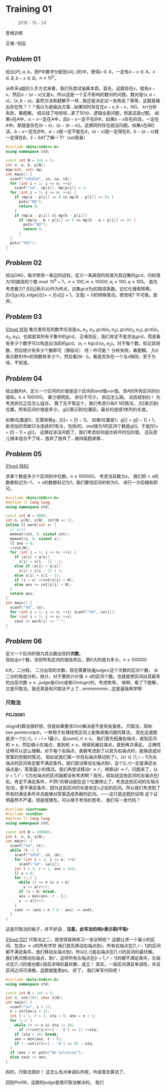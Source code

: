 # Training 01

> 2018 - 10 - 24

思维训练

正难♂则反

## $Problem \ 01$

给出$\{P\}, a, b$，把$P$中数字分配到$\{A\}, \{B\}$中，使得$x \in {A}$，一定有$a - x \in {A}$。$x \in B, b - x \in B$。$n \le 10^5$。

从昨天q姐的入手方式来看，我们先尝试抽离本质。首先，这题存在$x$，就有$a - x$，然后$a - (a - x)$又是$x$。所以这是一个互不影响的数对的问题。数对是$(x, a - x)$，$(x, b - x)$。虽然方法和题解不一样...我还是决定试一发再说？等等，这题是输出存在性？？？我以为是输出方案...如果同时存在在$a - x, b - x$，$NG$。
krr分析失败，看题解。
结论挂了哈哈哈...拿了50分，逻辑全是问题，但是这是$cf$题。
如果$x$在$A$中，$a - x$一定在$A$中，且$b - x$一定不在$B$中。如果$b - x$存在的话，一定在$A$中。那就是存在$(b - x)$，$(a - (b - x))$。这俩同时存在就没问题。如果$x$在$B$的话，$b - x$一定在$B$中。$a - x$就一定不能在$A$，$(a - x)$就一定得在$B$。$b - (a - x)$就一定得在$B$。$2-SAT$了解一下!（$set$真香）

```cpp
#include <bits/stdc++.h>
using namespace std;

const int N = 1e5 + 5;
int n, a, b, p[N];
map<int, int> mp;
int main() {
  scanf("%d%d%d", &n, &a, &b);
  for (int i = 1; i <= n; ++i)
    scanf("%d", &p[i]), mp[p[i]] = 1;
  for (int i = 1; i <= n; ++i) {
    if (mp[a - p[i]] == 0 && mp[b - p[i]] == 0) {
      puts("NO");
      return 0;
    }
    if (mp[a - p[i]] && mp[b - p[i]])
      if (mp[a - b + p[i]] == 0 && mp[b - a + p[i]] == 0) {
        puts("NO");
        return 0;
      }
  }
  puts("YES");
}
```

## $Problem \ 02$

给出$DAG$，每次修改一条边的边权，定义一条路径的权值为其边集的$gcd$，问权值为$1$的路径的个数$\bmod 10^9 + 7$。$n \le 100, m \le 10000, a_i \le 100, q \le 100$。
首先考虑暴力?
$f[i][j]$表示以$i$作为终点，边集$gcd$为$j$的路径条数。记忆化搜索转移。$f[v][gcd(j, edge[i])] += f[u][j] + 1$。注意$j = 0$的特殊情况。修改呢?
不可做，放弃。

## $Problem \ 03$

[51nod 1616](http://www.51nod.com/onlineJudge/questionCode.html#!problemId=1616)
集合里存在的数字应该是$a_1, a_2, a_3, gcd(a_1, a_2), gcd(a_2, a_3), gcd(a_1, a_2, a_3)$。也就是其所有子集中的$gcd$。
正难则反，我们肯定不是求出$gcd$，而是看有多少个数字可以构造出当前的$gcd$。$a_1 = k \gcd(a_1, a_2)$。对于每个数，标记其倍数，然后统计有多少个数即可（猜结论）
呸！咋可能？
分析失败，看题解。
$f(x)$表示数列中$x$的倍数有多少个。然后看$f(k \cdot i)$。看是否存在一个与$x$相同，至于为啥，不知道。

## $Problem \ 04$

给出数列$A$，定义一个区间的价值是这个区间的$and$值$\times$$or$值。求$A$的所有区间的价值和。$n \le 100000$。
暴力很明显。
拆位不可少。
拆后怎么搞。
动态规划扫！
先考虑拆位之后怎么组合。
算了先不管这个，我们考虑只有$0 \ 1$的情况。
$f[i]$表示到$i$位置，所有区间价值是多少。
$g[i]$表示到$i$位置前，最长的连续$1$序列的长度。

如果$i$位置是$0$，无需转移$g$，$f[i] += f[i - 1]$。
如果$i$位置是$1$，$g[i] = g[i - 1] + 1$。
新添加的贡献只与连续的$1$有关。包括$i$的，$and$值为$1$的区间个数是$g[i]$。于是$f[i] += f[i - 1] + g[i]$。
这俩应该没问题了，我们考虑如何组合拆开的位的值。
这玩意儿根本组合不了哇...
放弃了放弃了...被四级题虐暴...

## $Problem \ 05$

[51nod 1682](https://www.51nod.com/onlineJudge/questionCode.html#!problemId=1682)

求某个数是多少个区间的中位数。$n \le 100000$。
考虑当前数为$x$。
我们把$< x$的数都标记为$-1$，$> x$的数都标记为$1$。我们要找区间的和为$0$。	进行一次前缀和即可。
```cpp
#include <bits/stdc++.h>
#define ll long long
using namespace std;

const int N = 8005;
int n, a[N], s[N], cnt[N << 1];
inline ll work(int x) {
  // a[x]
  memset(cnt, 0, sizeof cnt);
  memset(s, 0, sizeof s);
  ll ans = 0;
  ++cnt[N];
  for (int i = 1; i <= n; ++i) {
    if (a[i] < a[x])
      s[i] = s[i - 1] - 1;
    else if (a[i] > a[x])
      s[i] = s[i - 1] + 1;
    else s[i] = s[i - 1];
    if (i < x) ++cnt[s[i] + N];
    else ans += cnt[s[i] + N];
  }
  return ans;
}
int main() {
  scanf("%d", &n);
  for (int i = 1; i <= n; ++i) scanf("%d", &a[i]);
  for (int i = 1; i <= n; ++i)
    cout << work(i) << " ";
}
```

## $Problem \ 06$

定义一个区间的值为其众数出现的**次数**。  
现给出$n$个数，求将所有区间的值排序后，第K大的值为多少。$n \le 100000$

$k$大，二分稳。
二分出现的次数，现在需要快速$judge$$\le$这个次数的区间个数。
从二分的角度分析。统计，对于要统计价值$\le x$的区间个数。也就是使区间出现最多的出现次数$\le x$...$judge$是$O(n)$或者$O(nlogn)$的，考虑枚举。
啥啊，看了下题解，又是尺取法。我还真是和尺取法干上了...emmmmmm...这是逼我再学啊

### 尺取法

#### $POJ3061$

$nlogn$的算法很好想，但是如果要求$O(n)$解决是不是有些蛋疼。
尺取法，简称$two \ pointers(tpt)$，一种用于处理线性区间上能够递推问题的算法。
现在这道题是求一个$[l, r]$，$r - l + 1$最小，且$sum(l, r)\ge s$。
我们首先拓展右端点，直到区间和$\ge s$，然后缩小左端点，直到和$\le s$。继续拓展右端点，直到再次满足。
正确性证明可以这么理解。对于每个右端点，我都考虑到了以其为右端点的，能够造成对答案的贡献的情况。
假如说我们第一次将右端点移动到了$r$，以$r \in [1, r - 1]$为右端点的区间肯定都不满足条件。我们尝试移动左端点到$l$，这个$[l, r]$一定是满足右端点是$r$，答案最小的情况。我们再尝试移动$r \rightarrow r'$。再移动$l \rightarrow l'$，问题来了，以$[r +1, r' - 1]$为右端点的区间我都没有考虑啊？首先，假如说这些区间的左端点在$l$右，肯定不满足条件，不然$r'$的移动就在这个位置停止了。考虑这些区间的左端点在$l$左，更不满足条件，因为这些区间的长度肯定$\ge$之前的区间。所以我们考虑到了所有的满足条件并且能够对答案造成贡献的区间。——这只是这题的证明
这个证明虽然不严谨，但是很理性，可以用于考场的思考。
我们写一发代码？
```cpp
#include <iostream>
#include <cstdio>
#define ll long long
using namespace std;

const int N = 100005;
int t, n, b, a[N];
int main() {
  scanf("%d", &t);
  while (t--) {
    scanf("%d%d", &n, &b);
    for (int i = 1; i <= n; ++i)
      scanf("%d", &a[i]);
    int l = 1, r = 1, ans = 1e9;
    ll s = 0;
    for (;;) {
      while (r <= n && s < b)
        s += a[r++];
      if (s < b) break;
      ans = min(ans, r - l);
      s -= a[l++];
    }
    cout << (ans > n ? 0 : ans) << endl;
  }
}
```
这是尺取法的板子，并不好调...
**注意，此写法的$l$和$r$表示取$l$不取$r$**

[51nod 1127](https://www.51nod.com/onlineJudge/questionCode.html#!problemId=1127)
尺取法之二，我觉得我再练习一发证明吧？
这题让求一个最小的区间，包含$a \rightarrow z$的所有字符
我们首先移动右端点到$r$。所有右端点在$[1, r - 1]$的区间都不满足条件。我们移动左端点到$l$，所以$[l, r]$是右端点在$[1, r]$的区间的最优解。我们再次移动右端点，到$r'$，这样所有左端点在$[r +1, r' - 1]$的都不满足条件，左端点在$[1, r]$的值也都$\ge$目前求得的最优解，成立！
其实，一般区间满足单调性，并且区间之间可递推，这题就能用$tpt$。
好了， 我们来写代码吧！

```cpp
#include <bits/stdc++.h>
using namespace std;

const int N = 1e5 + 5;
int n, cnt[30]; char s[N];
int main() {
  scanf("%s", s + 1);
  n = strlen(s + 1);
  int l = 1, r = 1, sta = 0, ans = n + 1;
  for (;;) {
    while (r <= n && sta != 26)
      if (++cnt[s[r++] - 'A'] == 1) ++sta;
    if (sta < 26) break;
    ans = min(ans, r - l);
    if (--cnt[s[l++] - 'A'] == 0) --sta;
  }
  if (ans > n) puts("No Solution");
  else cout << ans;
}
```

妈的，尺取法真妙！
这怎么有点单调队列呢，咋成普及算法了、

回到$Pro06$，这题的$judge$是用尺取法解决的。
我们
<!--stackedit_data:
eyJoaXN0b3J5IjpbMTY2Mjk3MjY3NSwtNTg3MTg3NzYxLC0yMD
E5MjU3NDI1XX0=
-->